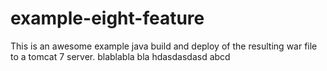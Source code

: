 # example-eight-feature

This is an awesome example java build and deploy of the resulting
war file to a tomcat 7 server.
blablabla bla
hdasdasdasd
abcd

